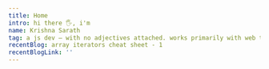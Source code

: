 ```yaml
---
title: Home
intro: hi there 🖐️, i'm
name: Krishna Sarath
tag: a js dev — with no adjectives attached. works primarily with web technologies.
recentBlog: array iterators cheat sheet - 1
recentBlogLink: ''
---
```

